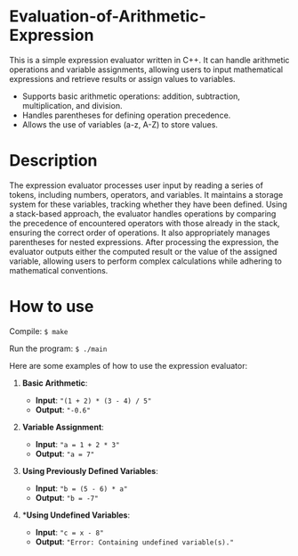 # Evaluation-of-Arithmetic-Expression

This is a simple expression evaluator written in C++. It can handle arithmetic operations and variable assignments, allowing users to input mathematical expressions and retrieve results or assign values to variables.

- Supports basic arithmetic operations: addition, subtraction, multiplication, and division.
- Handles parentheses for defining operation precedence.
- Allows the use of variables (a-z, A-Z) to store values.

# Description

The expression evaluator processes user input by reading a series of tokens, including numbers, operators, and variables. It maintains a storage system for these variables, tracking whether they have been defined.
Using a stack-based approach, the evaluator handles operations by comparing the precedence of encountered operators with those already in the stack, ensuring the correct order of operations. It also appropriately manages parentheses for nested expressions. 
After processing the expression, the evaluator outputs either the computed result or the value of the assigned variable, allowing users to perform complex calculations while adhering to mathematical conventions.

# How to use

Compile: `$ make`

Run the program: `$ ./main`

Here are some examples of how to use the expression evaluator:

1. **Basic Arithmetic**:
   - **Input**: `"(1 + 2) * (3 - 4) / 5"`
   - **Output**: `"-0.6"`

2. **Variable Assignment**:
   - **Input**: `"a = 1 + 2 * 3"`
   - **Output**: `"a = 7"`

3. **Using Previously Defined Variables**:
   - **Input**: `"b = (5 - 6) * a"`
   - **Output**: `"b = -7"`

4. ***Using Undefined Variables**:
   - **Input**: `"c = x - 8"`
   - **Output**: `"Error: Containing undefined variable(s)."`
